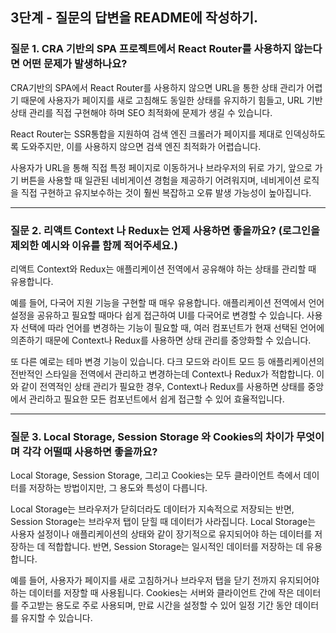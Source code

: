 ## 3단계 - 질문의 답변을 README에 작성하기.

### 질문 1. CRA 기반의 SPA 프로젝트에서 React Router를 사용하지 않는다면 어떤 문제가 발생하나요?

CRA기반의 SPA에서 React Router를 사용하지 않으면 URL을 통한 상태 관리가 어렵기 때문에 사용자가 페이지를 새로 고침해도 동일한 상태를 유지하기 힘들고, URL 기반 상태 관리를 직접 구현해야 하며 SEO 최적화에 문제가 생길 수 있습니다. 

React Router는 SSR통합을 지원하여 검색 엔진 크롤러가 페이지를 제대로 인덱싱하도록 도와주지만, 이를 사용하지 않으면 검색 엔진 최적화가 어렵습니다.

사용자가 URL을 통해 직접 특정 페이지로 이동하거나 브라우저의 뒤로 가기, 앞으로 가기 버튼을 사용할 때 일관된 네비게이션 경험을 제공하기 어려워지며, 네비게이션 로직을 직접 구현하고 유지보수하는 것이 훨씬 복잡하고 오류 발생 가능성이 높아집니다.

---

### 질문 2. 리액트 Context 나 Redux는 언제 사용하면 좋을까요? (로그인을 제외한 예시와 이유를 함께 적어주세요.)

리액트 Context와 Redux는 애플리케이션 전역에서 공유해야 하는 상태를 관리할 때 유용합니다.

예를 들어, 다국어 지원 기능을 구현할 때 매우 유용합니다. 애플리케이션 전역에서 언어 설정을 공유하고 필요할 때마다 쉽게 접근하여 UI를 다국어로 변경할 수 있습니다. 사용자 선택에 따라 언어를 변경하는 기능이 필요할 때, 여러 컴포넌트가 현재 선택된 언어에 의존하기 때문에 Context나 Redux를 사용하면 상태 관리를 중앙화할 수 있습니다.

또 다른 예로는 테마 변경 기능이 있습니다. 다크 모드와 라이트 모드 등 애플리케이션의 전반적인 스타일을 전역에서 관리하고 변경하는데 Context나 Redux가 적합합니다. 이와 같이 전역적인 상태 관리가 필요한 경우, Context나 Redux를 사용하면 상태를 중앙에서 관리하고 필요한 모든 컴포넌트에서 쉽게 접근할 수 있어 효율적입니다.

---

### 질문 3. Local Storage, Session Storage 와 Cookies의 차이가 무엇이며 각각 어떨때 사용하면 좋을까요?

Local Storage, Session Storage, 그리고 Cookies는 모두 클라이언트 측에서 데이터를 저장하는 방법이지만, 그 용도와 특성이 다릅니다.

Local Storage는 브라우저가 닫히더라도 데이터가 지속적으로 저장되는 반면, Session Storage는 브라우저 탭이 닫힐 때 데이터가 사라집니다. Local Storage는 사용자 설정이나 애플리케이션의 상태와 같이 장기적으로 유지되어야 하는 데이터를 저장하는 데 적합합니다. 반면, Session Storage는 일시적인 데이터를 저장하는 데 유용합니다. 

예를 들어, 사용자가 페이지를 새로 고침하거나 브라우저 탭을 닫기 전까지 유지되어야 하는 데이터를 저장할 때 사용됩니다. Cookies는 서버와 클라이언트 간에 작은 데이터를 주고받는 용도로 주로 사용되며, 만료 시간을 설정할 수 있어 일정 기간 동안 데이터를 유지할 수 있습니다.
